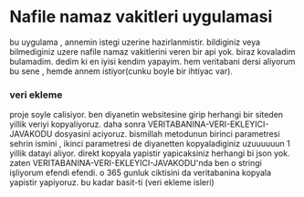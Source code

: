  # Nafile namaz vakitleri uygulamasi
bu uygulama , annemin istegi uzerine hazirlanmistir. bildiginiz veya bilmediginiz uzere nafile namaz vakitlerini veren bir api yok. biraz kovaladim bulamadim. dedim ki en iyisi kendim yapayim. 
hem veritabani dersi aliyorum bu sene , hemde annem istiyor(cunku boyle bir ihtiyac var).
### veri ekleme
proje soyle calisiyor. ben diyanetin websitesine girip herhangi bir siteden yillik veriyi kopyaliyoruz. daha sonra VERITABANINA-VERI-EKLEYICI-JAVAKODU dosyasini aciyoruz. bismillah metodunun birinci parametresi sehrin ismini , ikinci parametresi de diyanetten kopyaladiginiz uzuuuuuun 1 yillik datayi aliyor. direkt kopyala yapistir yapicaksiniz herhangi bi json yok. zaten VERITABANINA-VERI-EKLEYICI-JAVAKODU'nda ben o stringi işliyorum efendi efendi. o 365 gunluk ciktisini da veritabanina kopyala yapistir yapiyoruz. bu kadar basit-ti (veri ekleme isleri)


